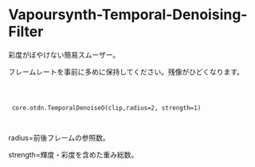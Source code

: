 # Vapoursynth-Temporal-Denoising-Filter
彩度がぼやけない簡易スムーザー。


フレームレートを事前に多めに保持してください。残像がひどくなります。



```



 core.otdn.TemporalDenoiseO(clip,radius=2, strength=1)



```

radius=前後フレームの参照数。

strength=輝度・彩度を含めた重み総数。
